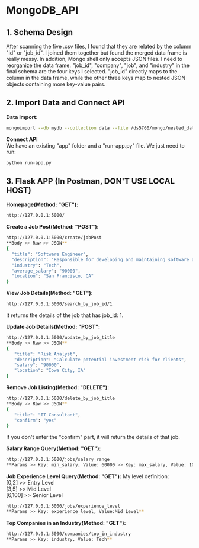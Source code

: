 # MongoDB_API
## 1. Schema Design <br>
After scanning the five .csv files, I found that they are related by the column "id" or "job_id". I joined them together but found the merged data frame is really messy. In addition, Mongo shell only accepts JSON files. I need to reorganize the data frame. "job_id", "company", "job", and "industry" in the final schema are the four keys I selected. "job_id" directly maps to the column in the data frame, while the other three keys map to nested JSON objects containing more key-value pairs. <br>
## 2. Import Data and Connect API <br>
**Data Import:** <br>
```bash
mongoimport --db mydb --collection data --file /ds5760/mongo/nested_data.json --jsonArray
``` 
**Connect API** <br>
We have an existing "app" folder and a "run-app.py" file. We just need to run: <br>
```bash
python run-app.py
```
## 3. Flask APP (In Postman, DON'T USE LOCAL HOST)
**Homepage(Method: "GET"):**
```bash
http://127.0.0.1:5000/
```
**Create a Job Post(Method: "POST"):**
```bash
http://127.0.0.1:5000/create/jobPost
**Body >> Raw >> JSON**
{
  "title": "Software Engineer",
  "description": "Responsible for developing and maintaining software applications.",
  "industry": "Tech",
  "average_salary": "90000",
  "location": "San Francisco, CA"
}
```
**View Job Details(Method: "GET"):**
```bash
http://127.0.0.1:5000/search_by_job_id/1
```
It returns the details of the job that has job_id: 1. <br>

**Update Job Details(Method: "POST":**
```bash
http://127.0.0.1:5000/update_by_job_title
**Body >> Raw >> JSON**
{
   "title": "Risk Analyst",
   "description": "Calculate potential investment risk for clients",
   "salary": "90000",
   "location": "Iowa City, IA"
}
```

**Remove Job Listing(Method: "DELETE"):**
```bash
http://127.0.0.1:5000/delete_by_job_title
**Body >> Raw >> JSON**
{
   "title": "IT Consultant",
   "confirm": "yes"
}
```
If you don't enter the "confirm" part, it will return the details of that job. <br>

**Salary Range Query(Method: "GET"):**
```bash
http://127.0.0.1:5000/jobs/salary_range
**Params >> Key: min_salary, Value: 60000 >> Key: max_salary, Value: 100000**
```

**Job Experience Level Query(Method: "GET"):**
My level definition: <br>
[0,2] >> Entry Level <br>
[3,5] >> Mid Level <br>
[6,100] >> Senior Level <br>
```bash
http://127.0.0.1:5000/jobs/experience_level
**Params >> Key: experience_level, Value:Mid Level**
```

**Top Companies in an Industry(Method: "GET"):**
```bash
http://127.0.0.1:5000/companies/top_in_industry
**Params >> Key: industry, Value: Tech**
```

